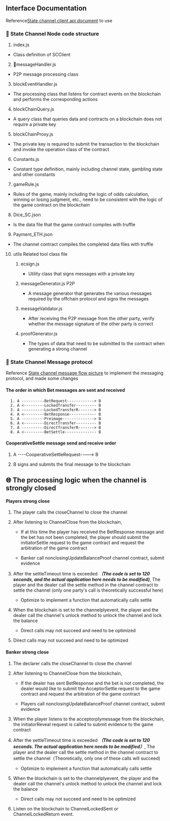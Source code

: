 ## Interface Documentation

Reference[State channel client api document](https://gitlab.f3m.club/dice/dice2win_blockchain_sc/wikis/State-Channel-Client-API-Document) to use

### :evergreen_tree:  State Channel Node code structure

1. index.js
* Class definition of SCClient

2. messageHandler.js 
* P2P message processing class

3. blockEventHandler.js
* The processing class that listens for contract events on the blockchain and performs the corresponding actions

4. blockChainQuery.js 
* A query class that queries data and contracts on a blockchain does not require a private key

5. blockChainProxy.js 
* The private key is required to submit the transaction to the blockchain and invoke the operation class of the contract

6. Constants.js 
* Constant type definition, mainly including channel state, gambling state and other constants

7. gameRule.js 
* Rules of the game, mainly including the logic of odds calculation, winning or losing judgment, etc., need to be consistent with the logic of the game contract on the blockchain

8. Dice_SC.json
* Is the data file that the game contract compiles with truffle

9.  Payment_ETH.json
* The channel contract compiles the completed data files with truffle

10. utils  Related tool class file
    1.  ecsign.js 
        * Utility class that signs messages with a private key

    2. messageGenerator.js P2P
        * A message generator that generates the various messages required by the offchain protocol and signs the messages

    3.  messageValidator.js 
        * After receiving the P2P message from the other party, verify whether the message signature of the other party is correct

    4.  proofGenerator.js 
        * The types of data that need to be submitted to the contract when generating a strong channel

### :post_office: State Channel Message protocol

Reference [State channel message flow picture](https://gitlab.f3m.club/dice/dice2win_blockchain_sc/wikis/State-Channel-message-flow-picture) to implement the messaging protocol, and made some changes


#### The order in which Bet messages are sent and received   

```
  1. A ----------BetRequest------------> B
  2. A <---------LockedTransfer--------- B
  3. A ----------LockedTransferR-------> B
  4. A <---------BetResponse------------ B
  5. A ----------Preimage--------------> B
  6. A <---------DirectTransfer--------- B
  7. A ----------DirectTransferR-------> B
  8. A <---------BetSettle-------------- B
```
 
#### CooperativeSettle message send and receive order

  1. A ----CooperativeSettleRequest----> B
  
  2. B signs and submits the final message to the blockchain


## :globe_with_meridians: The processing logic when the channel is strongly closed

#### Players strong close

1. The player calls the closeChannel to close the channel

2. After listening to ChannelClose from the blockchain,

   - If at this time the player has received the BetResponse message and the bet has not been completed, the player should submit the initiatorSettle request to the game contract and request the arbitration of the game contract

   - Banker call nonclosingUpdateBalanceProof channel contract, submit evidence

3. After the settleTimeout time is exceeded ***（The code is set to 120 seconds, and the actual application here needs to be modified)***, The player and the dealer call the settle method in the channel contract to settle the channel (only one party's call is theoretically successful here)

   - Optimize to implement a function that automatically calls settle

4. When the blockchain is set to the channelplyevent, the player and the dealer call the channel's unlock method to unlock the channel and lock the balance

   - Direct calls may not succeed and need to be optimized
   
5. Direct calls may not succeed and need to be optimized

#### Banker strong close

1. The declarer calls the closeChannel to close the channel

2. After listening to ChannelClose from the blockchain,

   - If the dealer has sent BetResponse and the bet is not completed, the dealer would like to submit the AcceptorSettle request to the game contract and request the arbitration of the game contract

   - Players call nonclosingUpdateBalanceProof channel contract, submit evidence

3. When the player listens to the acceptorplymessage from the blockchain, the initiatorReveal request is called to submit evidence to the game contract

4. After the settleTimeout time is exceeded ***（The code is set to 120 seconds. The actual application here needs to be modified）***, The player and the dealer call the settle method in the channel contract to settle the channel（Theoretically, only one of these calls will succeed) 

   - Optimize to implement a function that automatically calls settle

5. When the blockchain is set to the channelplyevent, the player and the dealer call the channel's unlock method to unlock the channel and lock the balance

   - Direct calls may not succeed and need to be optimized

6. Listen on the blockchain to ChannelLockedSent or ChannelLockedReturn event.
